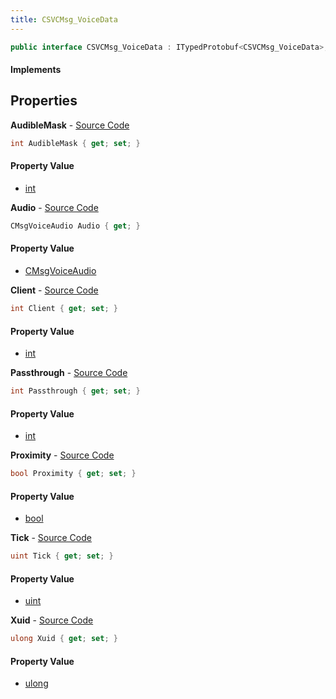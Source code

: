 ```yaml
---
title: CSVCMsg_VoiceData
---
```


```csharp
public interface CSVCMsg_VoiceData : ITypedProtobuf<CSVCMsg_VoiceData>, INativeHandle, INetMessage<CSVCMsg_VoiceData>, IDisposable
```

#### Implements

## Properties

**AudibleMask** - [Source Code](https://github.com/swiftly-solution/swiftlys2/blob/main/managed/src/SwiftlyS2.Generated/Protobufs/Interfaces/CSVCMsg_VoiceData.cs#L30)

```csharp
int AudibleMask { get; set; }
```

#### Property Value

- [int](https://learn.microsoft.com/dotnet/api/system.int32)

**Audio** - [Source Code](https://github.com/swiftly-solution/swiftlys2/blob/main/managed/src/SwiftlyS2.Generated/Protobufs/Interfaces/CSVCMsg_VoiceData.cs#L18)

```csharp
CMsgVoiceAudio Audio { get; }
```

#### Property Value

- [CMsgVoiceAudio](/docs/api/shared/protobufdefinitions/cmsgvoiceaudio)

**Client** - [Source Code](https://github.com/swiftly-solution/swiftlys2/blob/main/managed/src/SwiftlyS2.Generated/Protobufs/Interfaces/CSVCMsg_VoiceData.cs#L21)

```csharp
int Client { get; set; }
```

#### Property Value

- [int](https://learn.microsoft.com/dotnet/api/system.int32)

**Passthrough** - [Source Code](https://github.com/swiftly-solution/swiftlys2/blob/main/managed/src/SwiftlyS2.Generated/Protobufs/Interfaces/CSVCMsg_VoiceData.cs#L36)

```csharp
int Passthrough { get; set; }
```

#### Property Value

- [int](https://learn.microsoft.com/dotnet/api/system.int32)

**Proximity** - [Source Code](https://github.com/swiftly-solution/swiftlys2/blob/main/managed/src/SwiftlyS2.Generated/Protobufs/Interfaces/CSVCMsg_VoiceData.cs#L24)

```csharp
bool Proximity { get; set; }
```

#### Property Value

- [bool](https://learn.microsoft.com/dotnet/api/system.boolean)

**Tick** - [Source Code](https://github.com/swiftly-solution/swiftlys2/blob/main/managed/src/SwiftlyS2.Generated/Protobufs/Interfaces/CSVCMsg_VoiceData.cs#L33)

```csharp
uint Tick { get; set; }
```

#### Property Value

- [uint](https://learn.microsoft.com/dotnet/api/system.uint32)

**Xuid** - [Source Code](https://github.com/swiftly-solution/swiftlys2/blob/main/managed/src/SwiftlyS2.Generated/Protobufs/Interfaces/CSVCMsg_VoiceData.cs#L27)

```csharp
ulong Xuid { get; set; }
```

#### Property Value

- [ulong](https://learn.microsoft.com/dotnet/api/system.uint64)


